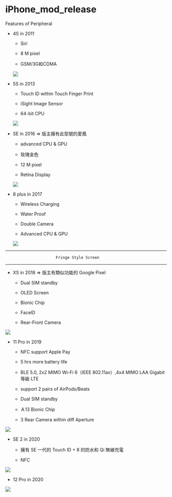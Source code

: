 # iPhone_mod_release
Features of Peripheral

* 4S in 2011

   * Siri
   
   * 8 M pixel
   
   * GSM/3G和CDMA

  ![](https://raw.githubusercontent.com/QueenieCplusplus/iPhone_mod_release/main/iphone4S_2011.png)

* 5S in 2013

   * Touch ID within Touch Finger Print
   
   * iSight Image Sensor
   
   * 64-bit CPU

  ![](https://raw.githubusercontent.com/QueenieCplusplus/iPhone_mod_release/main/iphone5S_2013.png)

* SE in 2016 => 版主擁有此型號的愛鳳

   * advanced CPU & GPU
   
   * 玫瑰金色
   
   * 12 M pixel
   
   * Retina Display

  ![](https://raw.githubusercontent.com/QueenieCplusplus/iPhone_mod_release/main/iphoneSE_2016.png)

* 8 plus in 2017

   * Wireless Charging
   
   * Water Proof
   
   * Double Camera
   
   * Advanced CPU & GPU

  ![](https://raw.githubusercontent.com/QueenieCplusplus/iPhone_mod_release/main/iphone8_2017.png)
  
  
------------------------------------------------------------------------------------

                          Fringe Style Screen 
    
------------------------------------------------------------------------------------

* XS in 2018 => 版主有類似功能的 Google Pixel

  * Dual SIM standby
  
  * OLED Screen
  
  * Bionic Chip
  
  * FaceID
  
  * Rear-Front Camera

 ![](https://raw.githubusercontent.com/QueenieCplusplus/iPhone_mod_release/main/iphoneXS_2018.png)

* 11 Pro in 2019

  * NFC support Apple Pay
  
  * 5 hrs more battery life

  * BLE 5.0, 2x2 MIMO Wi-Fi 6（IEEE 802.11ax）,4x4 MIMO LAA Gigabit 等級 LTE
  
  * support 2 pairs of AirPods/Beats
  
  * Dual SIM standby
  
  * Ａ13 Bionic Chip
  
  * 3 Rear Camera within diff Aperture

 ![](https://raw.githubusercontent.com/QueenieCplusplus/iPhone_mod_release/main/iphone11Pro_2019.png)
 
 
* SE 2 in 2020

  * 擁有 SE 一代的 Touch ID + 8 的防水和 Qi 無線充電
  
  * NFC

 ![](https://raw.githubusercontent.com/QueenieCplusplus/iPhone_mod_release/main/iphoneSE2_2020.png)

* 12 Pro in 2020

 ![](https://raw.githubusercontent.com/QueenieCplusplus/iPhone_mod_release/main/iphone12pro_2020.png)
